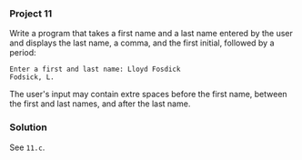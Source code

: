 ### Project 11

Write a program that takes a first name and a last name entered by the user and
displays the last name, a comma, and the first initial, followed by a period:

```
Enter a first and last name: Lloyd Fosdick
Fodsick, L.
```

The user's input may contain extre spaces before the first name, between the
first and last names, and after the last name.

### Solution

See `11.c`.
